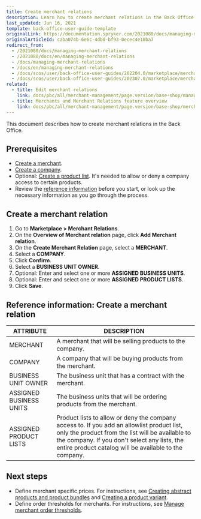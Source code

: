 ```yaml
---
title: Create merchant relations
description: Learn how to create merchant relations in the Back Office
last_updated: Jun 16, 2021
template: back-office-user-guide-template
originalLink: https://documentation.spryker.com/2021080/docs/managing-merchant-relations
originalArticleId: caba074b-6e6c-4db0-bf93-0ecec4e10ba7
redirect_from:
  - /2021080/docs/managing-merchant-relations
  - /2021080/docs/en/managing-merchant-relations
  - /docs/managing-merchant-relations
  - /docs/en/managing-merchant-relations
  - /docs/scos/user/back-office-user-guides/202204.0/marketplace/merchants-and-merchant-relations/managing-merchant-relations.html
  - /docs/scos/user/back-office-user-guides/202307.0/marketplace/merchant-relations/create-merchant-relations.html
related:
  - title: Edit merchant relations
    link: docs/pbc/all/merchant-management/page.version/base-shop/manage-in-the-back-office/edit-merchant-relations.html
  - title: Merchants and Merchant Relations feature overview
    link: docs/pbc/all/merchant-management/page.version/base-shop/merchant-b2b-contracts-feature-overview.html
---
```


This document describes how to create merchant relations in the Back Office.

## Prerequisites

* [Create a merchant](/docs/scos/user/back-office-user-guides/{{page.version}}/base-shop/manage-in-the-back-office/create-merchants.html).
* [Create a company](/docs/pbc/all/customer-relationship-management/{{page.version}}/manage-in-the-back-office/manage-companies.html).
* Optional: [Create a product list](/docs/pbc/all/product-information-management/{{page.version}}/base-shop//manage-in-the-back-office/product-lists/create-product-lists.html). It's needed to allow or deny a company access to certain products.
* Review the [reference information](#reference-information-create-a-merchant-relation) before you start, or look up the necessary information as you go through the process.

## Create a merchant relation

1. Go to **Marketplace&nbsp;<span aria-label="and then">></span> Merchant Relations**.
2. On the **Overview of Merchant relation** page, click **Add Merchant relation**.
3. On the **Create Merchant Relation** page, select a **MERCHANT**.
4. Select a **COMPANY**.
5. Click **Confirm**.
6. Select a **BUSINESS UNIT OWNER**.
7. Optional: Enter and select one or more **ASSIGNED BUSINESS UNITS**.
8. Optional: Enter and select one or more **ASSIGNED PRODUCT LISTS**.
9. Click **Save**.

## Reference information: Create a merchant relation

| ATTRIBUTE |DESCRIPTION  |
| --- | --- |
| MERCHANT | A merchant that will be selling products to the company. |
| COMPANY | A company that will be buying products from the merchant. |
| BUSINESS UNIT OWNER | The business unit that has a contract with the merchant. |
| ASSIGNED BUSINESS UNITS | The business units that will be ordering products from the merchant. |
| ASSIGNED PRODUCT LISTS | Product lists to allow or deny the company access to. If you add an allowlist product list, only the product from the list will be available to the company. If you don't select any lists, the entire product catalog will be available to the company.  |


## Next steps

* Define merchant specific prices. For instructions, see [Creating abstract products and product bundles](/docs/pbc/all/product-information-management/{{page.version}}/base-shop/manage-in-the-back-office/products/manage-abstract-products-and-product-bundles/create-abstract-products-and-product-bundles.html) and [Creating a product variant](/docs/scos/user/back-office-user-guides/{{page.version}}/catalog/products/manage-concrete-products/creating-product-variants.html).
* Define order thresholds for merchants. For instructions, see [Manage merchant order thresholds](/docs/scos/user/back-office-user-guides/{{page.version}}/administration/define-merchant-order-thresholds.html).
